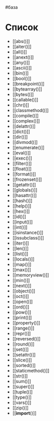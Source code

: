 #база 

# Список
- [[abs()]]
- [[aiter()]]
- [[all()]]
- [[anext()]]
- [[any()]]
- [[ascii()]]
- [[bin()]]
- [[bool()]]
- [[breakpoint()]]
- [[bytearray()]]
- [[bytes()]]
- [[callable()]]
- [[chr()]]
- [[classmethod()]]
- [[compile()]]
- [[complex()]]
- [[delattr()]]
- [[dict()]]
- [[dir()]]
- [[divmod()]]
- [[enumerate()]]
- [[eval()]]
- [[exec()]]
- [[filter()]]
- [[float()]]
- [[format()]]
- [[frozenset()]]
- [[getattr()]]
- [[globals()]]
- [[hasattr()]]
- [[hash()]]
- [[help()]]
- [[hex()]]
- [[id()]]
- [[input()]]
- [[int()]]
- [[isinstance()]]
- [[issubclass()]]
- [[iter()]]
- [[len()]]
- [[list()]]
- [[locals()]]
- [[map()]]
- [[max()]]
- [[memoryview()]]
- [[min()]]
- [[next()]]
- [[object()]]
- [[oct()]]
- [[open()]]
- [[ord()]]
- [[pow()]]
- [[print()]]
- [[property()]]
- [[range()]]
- [[repr()]]
- [[reversed()]]
- [[round()]]
- [[set()]]
- [[setattr()]]
- [[slice()]]
- [[sorted()]]
- [[staticmethod()]]
- [[str()]]
- [[sum()]]
- [[super()]]
- [[tuple()]]
- [[type()]]
- [[vars()]]
- [[zip()]]
- [[__import__()]]